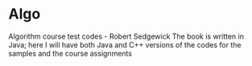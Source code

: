 # Algo
Algorithm course test codes - Robert Sedgewick
The book is written in Java; here I will have both Java and C++ versions of the codes for the samples and the course assignments
